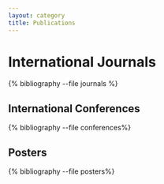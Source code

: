 ```yaml
---
layout: category
title: Publications
---
```

# International Journals
{% bibliography --file journals %}

<!-- ## Book Chapters -->

## International Conferences
{% bibliography --file conferences%}

## Posters
{% bibliography --file posters%}